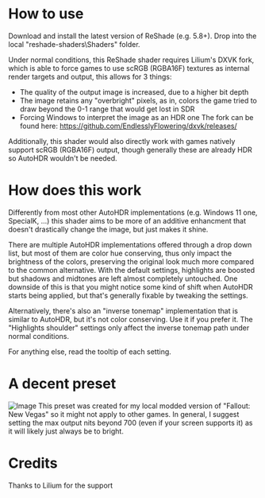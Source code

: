 # How to use
Download and install the latest version of ReShade (e.g. 5.8+).
Drop into the local "reshade-shaders\Shaders" folder.

Under normal conditions, this ReShade shader requires Lilium's DXVK fork, which is able to force games to use scRGB (RGBA16F) textures as internal render targets and output, this allows for 3 things:
 - The quality of the output image is increased, due to a higher bit depth
 - The image retains any "overbright" pixels, as in, colors the game tried to draw beyond the 0-1 range that would get lost in SDR
 - Forcing Windows to interpret the image as an HDR one
The fork can be found here:
https://github.com/EndlesslyFlowering/dxvk/releases/

Additionally, this shader would also directly work with games natively support scRGB (RGBA16F) output, though generally these are already HDR so AutoHDR wouldn't be needed.

# How does this work
Differently from most other AutoHDR implementations (e.g. Windows 11 one, SpecialK, ...) this shader aims to be more of an additive enhancment that doesn't drastically change the image, but just makes it shine.

There are multiple AutoHDR implementations offered through a drop down list, but most of them are color hue conserving, thus only impact the brightness of the colors, preserving the original look much more compared to the common alternative.
With the default settings, highlights are boosted but shadows and midtones are left almost completely untouched.
One downside of this is that you might notice some kind of shift when AutoHDR starts being applied, but that's generally fixable by tweaking the settings.

Alternatively, there's also an "inverse tonemap" implementation that is similar to AutoHDR, but it's not color conserving.
Use it if you prefer it. The "Highlights shoulder" settings only affect the inverse tonemap path under normal conditions.

For anything else, read the tooltip of each setting.

# A decent preset
![Image](https://ibb.co/2NcypKk)
This preset was created for my local modded version of "Fallout: New Vegas" so it might not apply to other games.
In general, I suggest setting the max output nits beyond 700 (even if your screen supports it) as it will likely just always be to bright.

# Credits
Thanks to Lilium for the support
